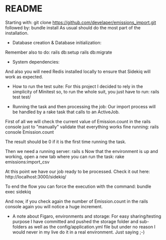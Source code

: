# README

Starting with:
git clone https://github.com/develaper/emissions_import.git
followed by:
bundle install
As usual should do the most part of the installation.

* Database creation & Database initialization:

Remember also to do:
rails db:setup
rails db:migrate

* System dependencies:

And also you will need Redis installed locally to ensure that Sidekiq will work as expected.

* How to run the test suite:
For this project I decided to rely in the simplicity of Minitest so, to run the whole suit, you just have to run:
rails test test/

* Running the task and then processing the job:
Our import process will be handled by a rake task that calls to an ActiveJob.

First of all we will check the current value of Emission.count in the rails console just to "manually" validate that everything works fine running:
rails console
Emission.count

The result should be 0 if it is the first time running the task.

Then we need a running server:
rails s
Now that the environment is up and working, open a new tab where you can run the task:
rake emissions:import_csv

At this point we have our job ready to be processed.
Check it out here:
http://localhost:3000/sidekiq/

To end the flow you can force the execution with the command:
bundle exec sidekiq

And now, if you check again the number of Emission.count in the rails console again you will notice a huge increment.


* A note about Figaro, environments and storage:
For easy sharing/testing purpose I have committed and pushed the storage folder and sub-folders as well as the config/application.yml file but under no reason I would never in my live do it in a real environment.
Just saying ;-)
